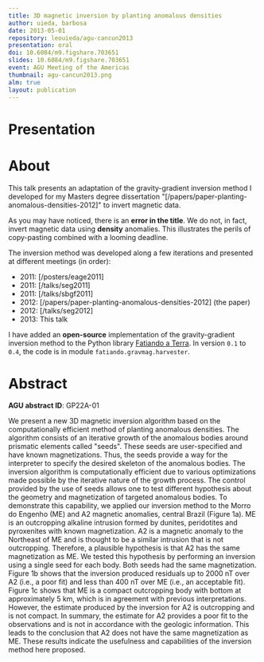 ```yaml
---
title: 3D magnetic inversion by planting anomalous densities
author: uieda, barbosa
date: 2013-05-01
repository: leouieda/agu-cancun2013
presentation: oral
doi: 10.6084/m9.figshare.703651
slides: 10.6084/m9.figshare.703651
event: AGU Meeting of the Americas
thumbnail: agu-cancun2013.png
alm: true
layout: publication
---
```


# Presentation

<script async class="speakerdeck-embed"
data-id="47e71fe41d9d4f1fa7859454577a6d3f" data-ratio="1.33159947984395"
src="//speakerdeck.com/assets/embed.js"></script>

# About

This talk presents an adaptation of the gravity-gradient inversion method I
developed for my Masters degree dissertation
"[/papers/paper-planting-anomalous-densities-2012]" to invert magnetic data.

As you may have noticed, there is an **error in the title**. We do not, in
fact, invert magnetic data using **density** anomalies. This illustrates the
perils of copy-pasting combined with a looming deadline.

The inversion method was developed along a few iterations and presented at
different meetings
(in order):

* 2011: [/posters/eage2011]
* 2011: [/talks/seg2011]
* 2011: [/talks/sbgf2011]
* 2012: [/papers/paper-planting-anomalous-densities-2012] (the paper)
* 2012: [/talks/seg2012]
* 2013: This talk

I have added an **open-source** implementation of the gravity-gradient
inversion method to the Python library [Fatiando a
Terra](http://www.fatiando.org). In version `0.1` to `0.4`, the code is in
module `fatiando.gravmag.harvester`.

# Abstract

**AGU abstract ID**: GP22A-01

We present a new 3D magnetic inversion algorithm based on the computationally
efficient method of planting anomalous densities. The algorithm consists of an
iterative growth of the anomalous bodies around prismatic elements called
"seeds". These seeds are user-specified and have known magnetizations. Thus,
the seeds provide a way for the interpreter to specify the desired skeleton of
the anomalous bodies. The inversion algorithm is computationally efficient due
to various optimizations made possible by the iterative nature of the growth
process. The control provided by the use of seeds allows one to test different
hypothesis about the geometry and magnetization of targeted anomalous bodies.
To demonstrate this capability, we applied our inversion method to the Morro do
Engenho (ME) and A2 magnetic anomalies, central Brazil (Figure 1a). ME is an
outcropping alkaline intrusion formed by dunites, peridotites and pyroxenites
with known magnetization. A2 is a magnetic anomaly to the Northeast of ME and
is thought to be a similar intrusion that is not outcropping. Therefore, a
plausible hypothesis is that A2 has the same magnetization as ME. We tested
this hypothesis by performing an inversion using a single seed for each body.
Both seeds had the same magnetization. Figure 1b shows that the inversion
produced residuals up to 2000 nT over A2 (i.e., a poor fit) and less than 400
nT over ME (i.e., an acceptable fit). Figure 1c shows that ME is a compact
outcropping body with bottom at approximately 5 km, which is in agreement with
previous interpretations. However, the estimate produced by the inversion for
A2 is outcropping and is not compact. In summary, the estimate for A2 provides
a poor fit to the observations and is not in accordance with the geologic
information. This leads to the conclusion that A2 does not have the same
magnetization as ME. These results indicate the usefulness and capabilities of
the inversion method here proposed.
